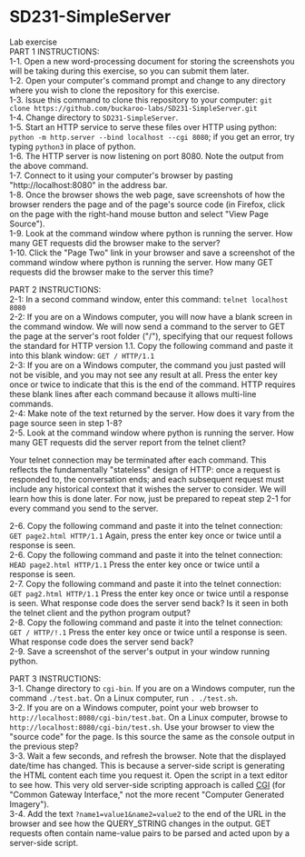 # SD231-SimpleServer
Lab exercise  
PART 1 INSTRUCTIONS:  
1-1. Open a new word-processing document for storing the screenshots you will be taking during this exercise, so you can submit them later.  
1-2. Open your computer's command prompt and change to any directory where you wish to clone the repository for this exercise.  
1-3. Issue this command to clone this repository to your computer: `git clone https://github.com/buckaroo-labs/SD231-SimpleServer.git`  
1-4. Change directory to `SD231-SimpleServer`.  
1-5. Start an HTTP service to serve these files over HTTP using python: `python -m http.server --bind localhost --cgi 8080`; if you get an error, try typing `python3` in place of python.  
1-6. The HTTP server is now listening on port 8080. Note the output from the above command.   
1-7. Connect to it using your computer's browser by pasting "http://localhost:8080" in the address bar.   
1-8. Once the browser shows the web page, save screenshots of how the browser renders the page and of the page's source code (in Firefox, click on the page with the right-hand mouse button and select "View Page Source").  
1-9. Look at the command window where python is running the server. How many GET requests did the browser make to the server?  
1-10. Click the "Page Two" link in your browser and save a screenshot of the command window where python is running the server. How many GET requests did the browser make to the server this time?  
   
PART 2 INSTRUCTIONS:   
2-1: In a second command window, enter this command: `telnet localhost 8080`   
2-2: If you are on a Windows computer, you will now have a blank screen in the command window. We will now send a command to the server to GET the page at the server's root folder ("/"), specifying that our request follows the standard for HTTP version 1.1. Copy the following command and paste it into this blank window: `GET / HTTP/1.1`  
2-3: If you are on a Windows computer, the command you just pasted will not be visible, and you may not see any result at all. Press the enter key once or twice to indicate that this is the end of the command. HTTP requires these blank lines after each command because it allows multi-line commands.   
2-4: Make note of the text returned by the server.  How does it vary from the page source seen in step 1-8?  
2-5. Look at the command window where python is running the server. How many GET requests did the server report from the telnet client? 
  
Your telnet connection may be terminated after each command. This reflects the fundamentally "stateless" design of HTTP: once a request is responded to, the conversation ends; and each subsequent request must include any historical context that it wishes the server to consider. We will learn how this is done later. For now, just be prepared to repeat step 2-1 for every command you send to the server.   
  
2-6. Copy the following command and paste it into the telnet connection: `GET page2.html HTTP/1.1`  Again, press the enter key once or twice until a response is seen.   
2-6. Copy the following command and paste it into the telnet connection: `HEAD page2.html HTTP/1.1`  Press the enter key once or twice until a response is seen.  
2-7. Copy the following command and paste it into the telnet connection: `GET pag2.html HTTP/1.1`  Press the enter key once or twice until a response is seen. What response code does the server send back? Is it seen in both the telnet client and the python program output?  
2-8. Copy the following command and paste it into the telnet connection: `GET / HTTP/!.1`  Press the enter key once or twice until a response is seen. What response code does the server send back?  
2-9.  Save a screenshot of the server's output in your window running python.
  
PART 3 INSTRUCTIONS:  
3-1. Change directory to `cgi-bin`. If you are on a Windows computer, run the command `./test.bat`. On a Linux computer, run `. ./test.sh`.   
3-2. If you are on a Windows computer, point your web browser to `http://localhost:8080/cgi-bin/test.bat`. On a Linux computer, browse to `http://localhost:8080/cgi-bin/test.sh`. Use your browser to view the "source code" for the page. Is this source the same as the console output in the previous step?   
3-3. Wait a few seconds, and refresh the browser. Note that the displayed date/time has changed. This is because a server-side script is generating the HTML content each time you request it.   Open the script in a text editor to see how. This very old server-side scripting approach is called [CGI](https://en.wikipedia.org/wiki/Common_Gateway_Interface) (for "Common Gateway Interface," not the more recent "Computer Generated Imagery").  
3-4. Add the text `?name1=value1&name2=value2` to the end of the URL in the browser and see how the QUERY_STRING changes in the output. GET requests often contain name-value pairs to be parsed and acted upon by a server-side script.
